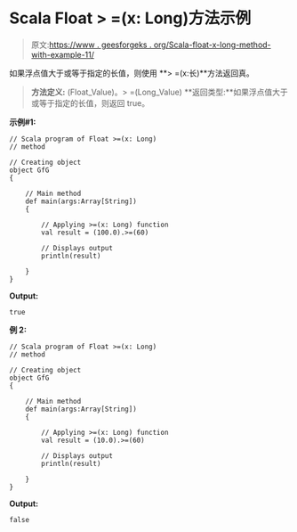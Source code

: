 # Scala Float > =(x: Long)方法示例

> 原文:[https://www . geesforgeks . org/Scala-float-x-long-method-with-example-11/](https://www.geeksforgeeks.org/scala-float-x-long-method-with-example-11/)

如果浮点值大于或等于指定的长值，则使用 **> =(x:长)**方法返回真。

> **方法定义:** (Float_Value)。> =(Long_Value)
> **返回类型:**如果浮点值大于或等于指定的长值，则返回 true。

**示例#1:**

```
// Scala program of Float >=(x: Long)
// method

// Creating object
object GfG
{ 

    // Main method
    def main(args:Array[String])
    {

        // Applying >=(x: Long) function
        val result = (100.0).>=(60)

        // Displays output
        println(result)

    }
} 
```

**Output:**

```
true

```

**例 2:**

```
// Scala program of Float >=(x: Long)
// method

// Creating object
object GfG
{ 

    // Main method
    def main(args:Array[String])
    {

        // Applying >=(x: Long) function
        val result = (10.0).>=(60)

        // Displays output
        println(result)

    }
} 
```

**Output:**

```
false

```